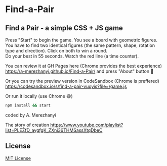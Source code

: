 # Find-a-Pair

## Find a Pair - a simple CSS + JS game

Press "Start" to begin the game. You see a board with geometric figures.<br>
You have to find two identical figures (the same pattern, shape, rotation type and direction). Click on both to win a round.<br>
Do your best in 55 seconds. Watch the red line (a time counter).

You can review it at GH Pages here (Chrome provides the best experience) https://a-merezhanyi.github.io/Find-a-Pair/ and press "About" button 🤗

Or you can try the preview version in CodeSandbox (Chrome is preffered) https://codesandbox.io/s/find-a-pair-vuoyis?file=/game.js

Or run it locally (use Chrome 😅)

```bash
npm install && start
```

coded by A. Merezhanyi

The story of creation https://www.youtube.com/playlist?list=PLEZfD_aygfgK_ZXni36THMSassXtqDbeC

## License

[MIT License](LICENSE.md)
